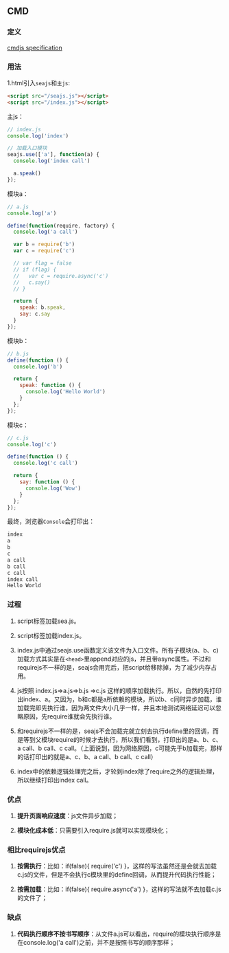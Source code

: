 CMD
---
### 定义
[cmdjs specification](https://github.com/cmdjs/specification/blob/master/draft/module.md)

### 用法
1.html引入`seajs`和`主js`:
```html
<script src="/seajs.js"></script>
<script src="/index.js"></script>
```

主js：
```js
// index.js
console.log('index')

// 加载入口模块
seajs.use(['a'], function(a) {
  console.log('index call')

  a.speak()
});
```

模块a：
```js
// a.js
console.log('a')

define(function(require, factory) {
  console.log('a call')

  var b = require('b')
  var c = require('c')

  // var flag = false
  // if (flag) {
  //   var c = require.async('c')
  //   c.say()
  // }

  return {
    speak: b.speak,
    say: c.say
  }
});
```

模块b：
```js
// b.js
define(function () {
  console.log('b')

  return {
    speak: function () {
      console.log('Hello World')
    }
  };
});
```

模块c：
```js
// c.js
console.log('c')

define(function () {
  console.log('c call')

  return {
    say: function () {
      console.log('Wow')
    }
  };
});
```

最终，浏览器`Console`会打印出：
```js
index
a
b
c
a call
b call
c call
index call
Hello World
```

### 过程
1. script标签加载sea.js。
2. script标签加载index.js。
3. index.js中通过seajs.use函数定义该文件为入口文件。所有子模块(a、b、c)加载方式其实是在`<head>`里append对应的js，并且带async属性。不过和requirejs不一样的是，seajs会用完后，把script给移除掉，为了减少内存占用。

4. js按照
index.js=>a.js=>b.js
              =>c.js
这样的顺序加载执行。所以，自然的先打印出index、a。又因为，b和c都是a所依赖的模块，所以b、c同时异步加载，谁加载完即先执行谁，因为两文件大小几乎一样，并且本地测试网络延迟可以忽略原因，先require谁就会先执行谁。

5. 和requirejs不一样的是，seajs不会加载完就立刻去执行define里的回调，而是等到父模块require的时候才去执行，所以我们看到，打印出的是a、b、c、a call、b call、c call。（上面说到，因为网络原因，c可能先于b加载完，那样的话打印出的就是a、c、b、a call、b call、c call）

6. index中的依赖逻辑处理完之后，才轮到index除了require之外的逻辑处理，所以继续打印出index call。

### 优点
1. **提升页面响应速度**：js文件异步加载；

2. **模块化成本低**：只需要引入require.js就可以实现模块化；

### 相比requirejs优点

1. **按需执行**：比如：if(false){ require('c') }，这样的写法虽然还是会就去加载c.js的文件，但是不会执行c模块里的define回调，从而提升代码执行性能；

2. **按需加载**：比如：if(false){ require.async('a') }，这样的写法就不去加载c.js的文件了；

### 缺点
1. **代码执行顺序不按书写顺序**：从文件a.js可以看出，require的模块执行顺序是在console.log('a call')之前，并不是按照书写的顺序那样；